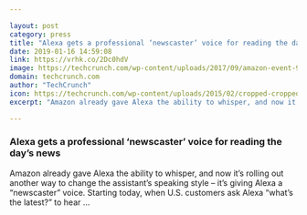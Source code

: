 ```yaml
---

layout: post
category: press
title: "Alexa gets a professional ‘newscaster’ voice for reading the day’s news"
date: 2019-01-16 14:59:08
link: https://vrhk.co/2Dc0hdV
image: https://techcrunch.com/wp-content/uploads/2017/09/amazon-event-9270052.jpg?w=600
domain: techcrunch.com
author: "TechCrunch"
icon: https://techcrunch.com/wp-content/uploads/2015/02/cropped-cropped-favicon-gradient.png?w=180
excerpt: "Amazon already gave Alexa the ability to whisper, and now it’s rolling out another way to change the assistant’s speaking style – it’s giving Alexa a “newscaster” voice. Starting today, when U.S. customers ask Alexa “what’s the latest?” to hear …"

---
```


### Alexa gets a professional ‘newscaster’ voice for reading the day’s news

Amazon already gave Alexa the ability to whisper, and now it’s rolling out another way to change the assistant’s speaking style – it’s giving Alexa a “newscaster” voice. Starting today, when U.S. customers ask Alexa “what’s the latest?” to hear …